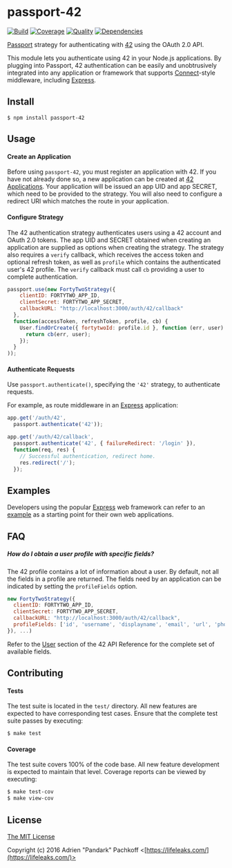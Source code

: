 # passport-42

[![Build](https://img.shields.io/travis/pandark/passport-42.svg)](https://travis-ci.org/pandark/passport-42)
[![Coverage](https://img.shields.io/coveralls/pandark/passport-42.svg)](https://coveralls.io/r/pandark/passport-42)
[![Quality](https://img.shields.io/codeclimate/github/pandark/passport-42.svg?label=quality)](https://codeclimate.com/github/pandark/passport-42)
[![Dependencies](https://img.shields.io/david/pandark/passport-42.svg)](https://david-dm.org/pandark/passport-42)

[Passport](http://passportjs.org/) strategy for authenticating with
[42](https://api.intra.42.fr/apidoc) using the OAuth 2.0 API.

This module lets you authenticate using 42 in your Node.js applications.
By plugging into Passport, 42 authentication can be easily and unobtrusively
integrated into any application or framework that supports
[Connect](http://www.senchalabs.org/connect/)-style middleware, including
[Express](http://expressjs.com/).

## Install

    $ npm install passport-42

## Usage

#### Create an Application

Before using `passport-42`, you must register an application with
42.  If you have not already done so, a new application can be created at
[42 Applications](https://profile.intra.42.fr/oauth/applications).  Your
application will be issued an app UID and app SECRET, which need to be provided
to the strategy.  You will also need to configure a redirect URI which matches
the route in your application.

#### Configure Strategy

The 42 authentication strategy authenticates users using a 42 account and OAuth
2.0 tokens.  The app UID and SECRET obtained when creating an application are
supplied as options when creating the strategy.  The strategy also requires a
`verify` callback, which receives the access token and optional refresh token,
as well as `profile` which contains the authenticated user's 42 profile.  The
`verify` callback must call `cb` providing a user to complete authentication.

```js
passport.use(new FortyTwoStrategy({
    clientID: FORTYTWO_APP_ID,
    clientSecret: FORTYTWO_APP_SECRET,
    callbackURL: "http://localhost:3000/auth/42/callback"
  },
  function(accessToken, refreshToken, profile, cb) {
    User.findOrCreate({ fortytwoId: profile.id }, function (err, user) {
      return cb(err, user);
    });
  }
));
```

#### Authenticate Requests

Use `passport.authenticate()`, specifying the `'42'` strategy, to
authenticate requests.

For example, as route middleware in an [Express](http://expressjs.com/)
application:

```js
app.get('/auth/42',
  passport.authenticate('42'));

app.get('/auth/42/callback',
  passport.authenticate('42', { failureRedirect: '/login' }),
  function(req, res) {
    // Successful authentication, redirect home.
    res.redirect('/');
  });
```

## Examples

Developers using the popular [Express](http://expressjs.com/) web framework can
refer to an [example](https://github.com/pandark/passport-42-example)
as a starting point for their own web applications.

## FAQ

##### How do I obtain a user profile with specific fields?

The 42 profile contains a lot of information about a user.  By default,
not all the fields in a profile are returned.  The fields need by an application
can be indicated by setting the `profileFields` option.

```js
new FortyTwoStrategy({
  clientID: FORTYTWO_APP_ID,
  clientSecret: FORTYTWO_APP_SECRET,
  callbackURL: "http://localhost:3000/auth/42/callback",
  profileFields: ['id', 'username', 'displayname', 'email', 'url', 'phone', 'image_url']
}), ...)
```

Refer to the [User](https://api.intra.42.fr/apidoc/2.0/users.html)
section of the 42 API Reference for the complete set of available fields.

## Contributing

#### Tests

The test suite is located in the `test/` directory.  All new features are
expected to have corresponding test cases.  Ensure that the complete test suite
passes by executing:

```bash
$ make test
```

#### Coverage

The test suite covers 100% of the code base.  All new feature development is
expected to maintain that level.  Coverage reports can be viewed by executing:

```bash
$ make test-cov
$ make view-cov
```

## License

[The MIT License](http://opensource.org/licenses/MIT)

Copyright (c) 2016 Adrien "Pandark" Pachkoff
<[https://lifeleaks.com/](https://lifeleaks.com/)>
